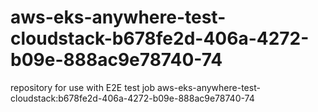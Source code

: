 # aws-eks-anywhere-test-cloudstack-b678fe2d-406a-4272-b09e-888ac9e78740-74
repository for use with E2E test job aws-eks-anywhere-test-cloudstack:b678fe2d-406a-4272-b09e-888ac9e78740-74
